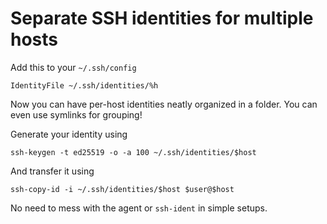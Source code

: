 Separate SSH identities for multiple hosts
==========================================

Add this to your `~/.ssh/config`

    IdentityFile ~/.ssh/identities/%h

Now you can have per-host identities neatly organized in a folder.
You can even use symlinks for grouping!

Generate your identity using

    ssh-keygen -t ed25519 -o -a 100 ~/.ssh/identities/$host

And transfer it using

    ssh-copy-id -i ~/.ssh/identities/$host $user@$host

No need to mess with the agent or `ssh-ident` in simple setups.
